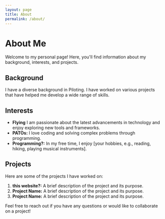 ```yaml
---
layout: page
title: About
permalink: /about/
---
```


# About Me

Welcome to my personal page! Here, you'll find information about my background, interests, and projects.

## Background

I have a diverse background in Piloting. I have worked on various projects that have helped me develop a wide range of skills.

## Interests

- **Flying** I am passionate about the latest advancements in technology and enjoy exploring new tools and frameworks.
- **PATOs:** I love coding and solving complex problems through programming.
- **Programming?:** In my free time, I enjoy [your hobbies, e.g., reading, hiking, playing musical instruments].

## Projects

Here are some of the projects I have worked on:

1. **this website?:** A brief description of the project and its purpose.
2. **Project Name:** A brief description of the project and its purpose.
3. **Project Name:** A brief description of the project and its purpose.

Feel free to reach out if you have any questions or would like to collaborate on a project!
